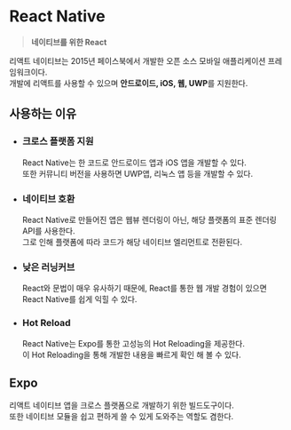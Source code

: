 # React Native
  > **네이티브를 위한 React**

  리액트 네이티브는 2015년 페이스북에서 개발한 오픈 소스 모바일 애플리케이션 프레임워크이다.  
  개발에 리액트를 사용할 수 있으며 **안드로이드, iOS, 웹, UWP**를 지원한다.

  ## 사용하는 이유
  - ### 크로스 플랫폼 지원
    React Native는 한 코드로 안드로이드 앱과 iOS 앱을 개발할 수 있다.  
    또한 커뮤니티 버전을 사용하면 UWP앱, 리눅스 앱 등을 개발할 수 있다.

  - ### 네이티브 호환
    React Native로 만들어진 앱은 웹뷰 렌더링이 아닌, 해당 플랫폼의 표준 렌더링 API를 사용한다.  
    그로 인해 플랫폼에 따라 코드가 해당 네이티브 엘리먼트로 전환된다.

  - ### 낮은 러닝커브
    React와 문법이 매우 유사하기 때문에, React를 통한 웹 개발 경험이 있으면 React Native를 쉽게 익힐 수 있다.  

  - ### Hot Reload
    React Native는 Expo를 통한 고성능의 Hot Reloading을 제공한다.  
    이 Hot Reloading을 통해 개발한 내용을 빠르게 확인 해 볼 수 있다.

  ## Expo
  리액트 네이티브 앱을 크로스 플랫폼으로 개발하기 위한 빌드도구이다.  
  또한 네이티브 모듈을 쉽고 편하게 쓸 수 있게 도와주는 역할도 겸한다.